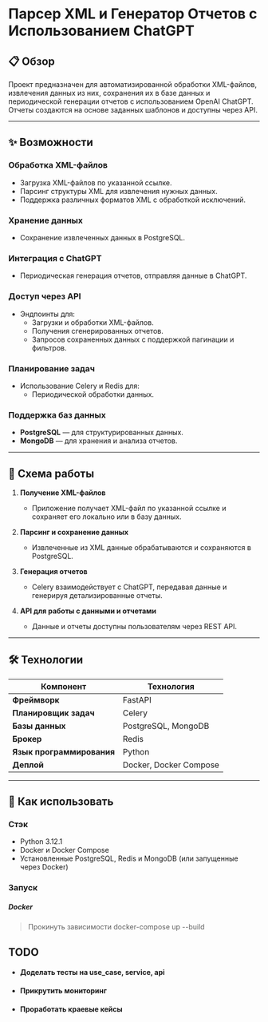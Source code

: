 # Парсер XML и Генератор Отчетов с Использованием ChatGPT

## 📋 Обзор

Проект предназначен для автоматизированной обработки XML-файлов, извлечения данных из них, сохранения их в базе данных и периодической генерации отчетов с использованием OpenAI ChatGPT. Отчеты создаются на основе заданных шаблонов и доступны через API.

---

## ✨ Возможности

### Обработка XML-файлов
- Загрузка XML-файлов по указанной ссылке.
- Парсинг структуры XML для извлечения нужных данных.
- Поддержка различных форматов XML с обработкой исключений.

### Хранение данных
- Сохранение извлеченных данных в PostgreSQL.

### Интеграция с ChatGPT
- Периодическая генерация отчетов, отправляя данные в ChatGPT.

### Доступ через API
- Эндпоинты для:
  - Загрузки и обработки XML-файлов.
  - Получения сгенерированных отчетов.
  - Запросов сохраненных данных с поддержкой пагинации и фильтров.

### Планирование задач
- Использование Celery и Redis для:
  - Периодической обработки данных.

### Поддержка баз данных
- **PostgreSQL** — для структурированных данных.
- **MongoDB** — для хранения и анализа отчетов.

---

## 🔄 Схема работы

1. **Получение XML-файлов**
   - Приложение получает XML-файл по указанной ссылке и сохраняет его локально или в базу данных.

2. **Парсинг и сохранение данных**
   - Извлеченные из XML данные обрабатываются и сохраняются в PostgreSQL.

3. **Генерация отчетов**
   - Celery взаимодействует с ChatGPT, передавая данные и генерируя детализированные отчеты.

4. **API для работы с данными и отчетами**
   - Данные и отчеты доступны пользователям через REST API.

---
## 🛠 Технологии

| Компонент          | Технология        |
|---------------------|-------------------|
| **Фреймворк**       | FastAPI           |
| **Планировщик задач** | Celery           |
| **Базы данных**     | PostgreSQL, MongoDB |
| **Брокер**          | Redis             |
| **Язык программирования** | Python     |
| **Деплой**          | Docker, Docker Compose |

---


## 🚀 Как использовать

### Стэк
- Python 3.12.1
- Docker и Docker Compose
- Установленные PostgreSQL, Redis и MongoDB (или запущенные через Docker)

### Запуск
##### Docker
> Прокинуть зависимости
> docker-compose up --build


## TODO
- #### Доделать тесты на use_case, service, api
- #### Прикрутить мониторинг
- #### Проработать краевые кейсы
